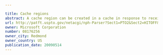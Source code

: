```yaml
---

title: Cache regions
abstract: A cache region can be created in a cache in response to receiving a cache region creation request from an application. A storage request from the application can identify the cache region and one or more objects to be stored in the cache region. Those objects can be stored in the cache region in response to receiving the storage request.
url: http://patft.uspto.gov/netacgi/nph-Parser?Sect1=PTO2&Sect2=HITOFF&p=1&u=%2Fnetahtml%2FPTO%2Fsearch-adv.htm&r=1&f=G&l=50&d=PALL&S1=08176256&OS=08176256&RS=08176256
owner: Microsoft Corporation
number: 08176256
owner_city: Redmond
owner_country: US
publication_date: 20090514
---
```

